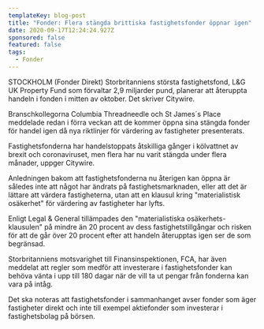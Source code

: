```yaml
---
templateKey: blog-post
title: "Fonder: Flera stängda brittiska fastighetsfonder öppnar igen"
date: 2020-09-17T12:24:24.927Z
sponsored: false
featured: false
tags:
  - Fonder
---
```

STOCKHOLM (Fonder Direkt) Storbritanniens största fastighetsfond, L&G UK Property Fund som förvaltar 2,9 miljarder pund, planerar att återuppta handeln i fonden i mitten av oktober. Det skriver Citywire.

Branschkollegorna Columbia Threadneedle och St James´s Place meddelade redan i förra veckan att de kommer öppna sina stängda fonder för handel igen då nya riktlinjer för värdering av fastigheter presenterats.

Fastighetsfonderna har handelstoppats åtskilliga gånger i kölvattnet av brexit och coronaviruset, men flera har nu varit stängda under flera månader, uppger Citywire.

Anledningen bakom att fastighetsfonderna nu återigen kan öppna är således inte att något har ändrats på fastighetsmarknaden, eller att det är lättare att värdera fastigheterna, utan att en klausul kring "materialistisk osäkerhet" för värdering av fastigheter har lyfts.

Enligt Legal & General tillämpades den "materialistiska osäkerhets-klausulen" på mindre än 20 procent av dess fastighetstillgångar och risken för att de går över 20 procent efter att handeln återupptas igen ser de som begränsad.

Storbritanniens motsvarighet till Finansinspektionen, FCA, har även meddelat att regler som medför att investerare i fastighetsfonder kan behöva vänta i upp till 180 dagar när de vill ta ut pengar från fonderna kan vara på intåg.

Det ska noteras att fastighetsfonder i sammanhanget avser fonder som äger fastigheter direkt och inte till exempel aktiefonder som investerar i fastighetsbolag på börsen.